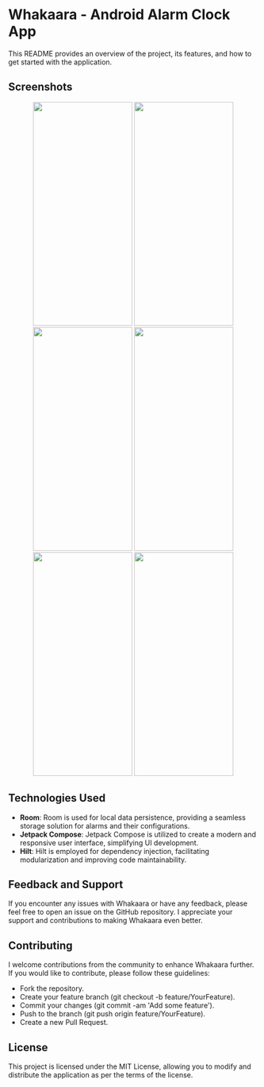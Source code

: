 # Whakaara - Android Alarm Clock App

This README provides an overview of the project, its features, and how to get started with the application.

## Screenshots
<p align="center"> 
  <img src="https://github.com/ahudson20/whakaara/assets/29796379/4ae970f3-4927-48d4-bc25-e17ceef557aa" width="200" height="450"/>
  <img src="https://github.com/ahudson20/whakaara/assets/29796379/e4f2a876-6fb1-4887-ad9a-77b822ca7683" width="200" height="450"/>
  <img src="https://github.com/ahudson20/whakaara/assets/29796379/f2a43920-a17a-417e-9aee-3605179feddc" width="200" height="450"/>
  <img src="https://github.com/ahudson20/whakaara/assets/29796379/078aef76-c883-4a98-a596-ac3dfb44dae3" width="200" height="450"/>
  <img src="https://github.com/ahudson20/whakaara/assets/29796379/44c054df-95a5-4fae-89bf-84ebedc972f0" width="200" height="450"/>
  <img src="https://github.com/ahudson20/whakaara/assets/29796379/b017f690-fd3e-48f9-afd7-5832e44718dd" width="200" height="450"/>
</p>

## Technologies Used

* **Room**: Room is used for local data persistence, providing a seamless storage solution for alarms and their configurations.
* **Jetpack Compose**: Jetpack Compose is utilized to create a modern and responsive user interface, simplifying UI development.
* **Hilt**: Hilt is employed for dependency injection, facilitating modularization and improving code maintainability.

## Feedback and Support

If you encounter any issues with Whakaara or have any feedback, please feel free to open an issue on the GitHub repository. I appreciate your support and contributions to making Whakaara even better.

## Contributing

I welcome contributions from the community to enhance Whakaara further. If you would like to contribute, please follow these guidelines:

* Fork the repository.
* Create your feature branch (git checkout -b feature/YourFeature).
* Commit your changes (git commit -am 'Add some feature').
* Push to the branch (git push origin feature/YourFeature).
* Create a new Pull Request.

## License

This project is licensed under the MIT License, allowing you to modify and distribute the application as per the terms of the license.
